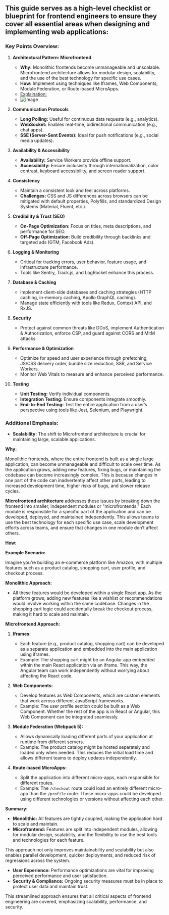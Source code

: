 ## This guide serves as a high-level checklist or blueprint for frontend engineers to ensure they cover all essential areas when designing and implementing web applications:

### Key Points Overview:

1. **Architectural Pattern: Microfrontend**
   - **Why:** Monolithic frontends become unmanageable and unscalable. Microfrontend architecture allows for modular design, scalability, and the use of the best technology for specific use cases.
   - **How:** Implement using techniques like Iframes, Web Components, Module Federation, or Route-based MicroApps.
   - [Explaination:](#explain)
   - ![image](https://github.com/user-attachments/assets/9564693a-2f44-4206-af50-246412497afc)


2. **Communication Protocols**
   - **Long Polling:** Useful for continuous data requests (e.g., analytics).
   - **WebSocket:** Enables real-time, bidirectional communication (e.g., chat apps).
   - **SSE (Server-Sent Events):** Ideal for push notifications (e.g., social media updates).

3. **Availability & Accessibility**
   - **Availability:** Service Workers provide offline support.
   - **Accessibility:** Ensure inclusivity through internationalization, color contrast, keyboard accessibility, and screen reader support.

4. **Consistency**
   - Maintain a consistent look and feel across platforms.
   - **Challenges:** CSS and JS differences across browsers can be mitigated with default properties, Polyfills, and standardized Design Systems (Material, Fluent, etc.).

5. **Credibility & Trust (SEO)**
   - **On-Page Optimization:** Focus on titles, meta descriptions, and performance for SEO.
   - **Off-Page Optimization:** Build credibility through backlinks and targeted ads (GTM, Facebook Ads).

6. **Logging & Monitoring**
   - Critical for tracking errors, user behavior, feature usage, and infrastructure performance.
   - Tools like Sentry, Track.js, and LogRocket enhance this process.

7. **Database & Caching**
   - Implement client-side databases and caching strategies (HTTP caching, in-memory caching, Apollo GraphQL caching).
   - Manage state efficiently with tools like Redux, Context API, and RxJS.

8. **Security**
   - Protect against common threats like DDoS, implement Authentication & Authorization, enforce CSP, and guard against CORS and MitM attacks.

9. **Performance & Optimization**
   - Optimize for speed and user experience through prefetching, JS/CSS delivery order, bundle size reduction, SSR, and Service Workers.
   - Monitor Web Vitals to measure and enhance perceived performance.

10. **Testing**
    - **Unit Testing:** Verify individual components.
    - **Integration Testing:** Ensure components integrate smoothly.
    - **End-to-End Testing:** Test the entire application from a user’s perspective using tools like Jest, Selenium, and Playwright.

### Additional Emphasis:
- **Scalability:** The shift to Microfrontend architecture is crucial for maintaining large, scalable applications.




**Why:** <a id='explain'/>

Monolithic frontends, where the entire frontend is built as a single large application, can become unmanageable and difficult to scale over time. As the application grows, adding new features, fixing bugs, or maintaining the codebase can become increasingly complex. This is because changes in one part of the code can inadvertently affect other parts, leading to increased development time, higher risks of bugs, and slower release cycles.

**Microfrontend architecture** addresses these issues by breaking down the frontend into smaller, independent modules or "microfrontends." Each module is responsible for a specific part of the application and can be developed, deployed, and maintained independently. This allows teams to use the best technology for each specific use case, scale development efforts across teams, and ensure that changes in one module don’t affect others.

**How:**

**Example Scenario:** 

Imagine you’re building an e-commerce platform like Amazon, with multiple features such as a product catalog, shopping cart, user profile, and checkout process. 

**Monolithic Approach:**
- All these features would be developed within a single React app. As the platform grows, adding new features like a wishlist or recommendations would involve working within the same codebase. Changes in the shopping cart logic could accidentally break the checkout process, making it hard to scale and maintain.

**Microfrontend Approach:**

1. **Iframes:** 
   - Each feature (e.g., product catalog, shopping cart) can be developed as a separate application and embedded into the main application using iframes.
   - Example: The shopping cart might be an Angular app embedded within the main React application via an iframe. This way, the Angular team can work independently without worrying about affecting the React code.

2. **Web Components:**
   - Develop features as Web Components, which are custom elements that work across different JavaScript frameworks.
   - Example: The user profile section could be built as a Web Component. Whether the rest of the app is in React or Angular, this Web Component can be integrated seamlessly.

3. **Module Federation (Webpack 5):**
   - Allows dynamically loading different parts of your application at runtime from different servers.
   - Example: The product catalog might be hosted separately and loaded only when needed. This reduces the initial load time and allows different teams to deploy updates independently.

4. **Route-based MicroApps:**
   - Split the application into different micro-apps, each responsible for different routes.
   - Example: The `/checkout` route could load an entirely different micro-app than the `/profile` route. These micro-apps could be developed using different technologies or versions without affecting each other.

**Summary:**
- **Monolithic:** All features are tightly coupled, making the application hard to scale and maintain.
- **Microfrontend:** Features are split into independent modules, allowing for modular design, scalability, and the flexibility to use the best tools and technologies for each feature.

This approach not only improves maintainability and scalability but also enables parallel development, quicker deployments, and reduced risk of regressions across the system.
- **User Experience:** Performance optimizations are vital for improving perceived performance and user satisfaction.
- **Security & Compliance:** Ongoing security measures must be in place to protect user data and maintain trust.

This streamlined approach ensures that all critical aspects of frontend engineering are covered, emphasizing scalability, performance, and security.
